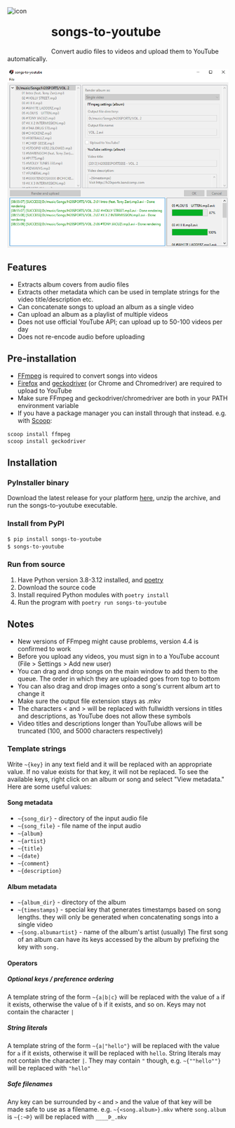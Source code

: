 <img align="left" width="100" height="100" src="https://raw.githubusercontent.com/7x11x13/songs-to-youtube/master/songs_to_youtube/image/icon.ico" alt="icon">

# songs-to-youtube

Convert audio files to videos and upload them to YouTube automatically.

![Example](/docs/example.png)

## Features
- Extracts album covers from audio files
- Extracts other metadata which can be used in template strings for the video title/description etc.
- Can concatenate songs to upload an album as a single video
- Can upload an album as a playlist of multiple videos
- Does not use official YouTube API; can upload up to 50-100 videos per day
- Does not re-encode audio before uploading

## Pre-installation
- [FFmpeg](https://ffmpeg.org/download.html) is required to convert songs into videos
- [Firefox](https://www.mozilla.org/firefox/new/) and [geckodriver](https://github.com/mozilla/geckodriver/releases) (or Chrome and Chromedriver) are required to upload to YouTube
- Make sure FFmpeg and geckodriver/chromedriver are both in your PATH environment variable
- If you have a package manager you can install through that instead. e.g. with [Scoop](https://scoop.sh/):
```
scoop install ffmpeg
scoop install geckodriver
```

## Installation

### PyInstaller binary

Download the latest release for your platform [here](https://github.com/7x11x13/songs-to-youtube/releases), unzip the archive, and run the songs-to-youtube executable.

### Install from PyPI

```bash
$ pip install songs-to-youtube
$ songs-to-youtube
```

### Run from source

1. Have Python version 3.8-3.12 installed, and [poetry](https://python-poetry.org/)
2. Download the source code
3. Install required Python modules with `poetry install`
4. Run the program with `poetry run songs-to-youtube`

## Notes
- New versions of FFmpeg might cause problems, version 4.4 is confirmed to work
- Before you upload any videos, you must sign in to a YouTube account (File > Settings > Add new user)
- You can drag and drop songs on the main window to add them to the queue. The order in which they are uploaded goes from top to bottom
- You can also drag and drop images onto a song's current album art to change it
- Make sure the output file extension stays as .mkv
- The characters < and > will be replaced with fullwidth versions in titles and descriptions, as YouTube does not allow these symbols
- Video titles and descriptions longer than YouTube allows will be truncated (100, and 5000 characters respectively)

### Template strings
Write `~{key}` in any text field and it will be replaced with an appropriate value. If no value exists for that key, it will not be replaced. To see the available keys, right click on an album or song and select "View metadata."
Here are some useful values:
#### Song metadata
- `~{song_dir}` - directory of the input audio file
- `~{song_file}` - file name of the input audio
- `~{album}`
- `~{artist}`
- `~{title}`
- `~{date}`
- `~{comment}`
- `~{description}`
#### Album metadata
- `~{album_dir}` - directory of the album
- `~{timestamps}` - special key that generates timestamps based on song lengths. they will only be generated when concatenating songs into a single video
- `~{song.albumartist}` - name of the album's artist (usually)
The first song of an album can have its keys accessed by the album by prefixing the key with `song.`
#### Operators
##### Optional keys / preference ordering
A template string of the form `~{a|b|c}` will be replaced with the value of `a` if it exists, otherwise the value of `b` if it exists, and so on. Keys may not contain the character `|`
##### String literals
A template string of the form `~{a|"hello"}` will be replaced with the value for `a` if it exists, otherwise it will be replaced with `hello`. String literals may not contain the character `|`. They may contain `"` though, e.g. `~{""hello""}` will be replaced with `"hello"`
##### Safe filenames
Any key can be surrounded by `<` and `>` and the value of that key will be made safe to use as a filename. e.g. `~{<song.album>}.mkv` where `song.album` is `~{:¬Þ}` will be replaced with `____Þ_.mkv`
